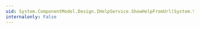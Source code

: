 ```yaml
---
uid: System.ComponentModel.Design.IHelpService.ShowHelpFromUrl(System.String)
internalonly: False
---
```

